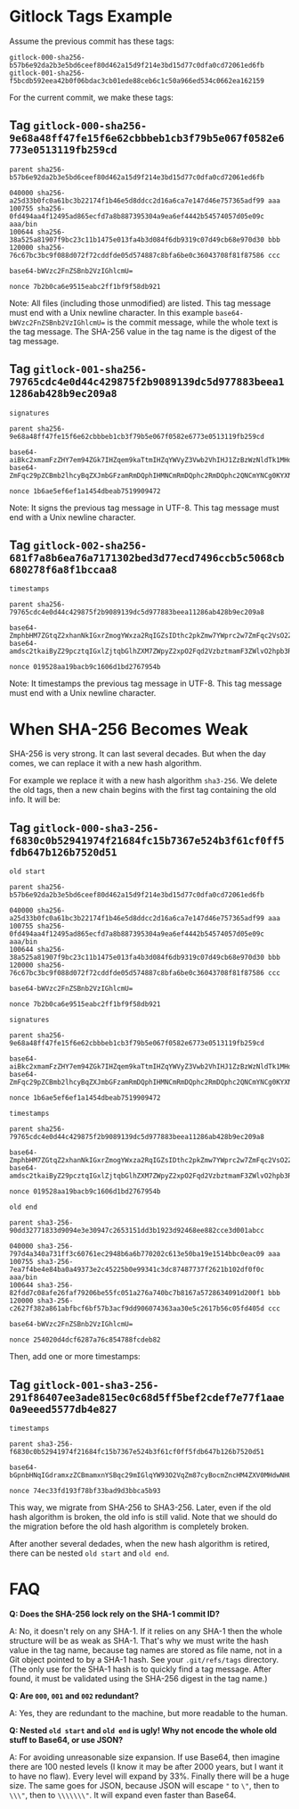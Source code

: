 Gitlock Tags Example
====================

Assume the previous commit has these tags:

```
gitlock-000-sha256-b57b6e92da2b3e5bd6ceef80d462a15d9f214e3bd15d77c0dfa0cd72061ed6fb
gitlock-001-sha256-f5bcdb592eea42b0f06bdac3cb01ede88ceb6c1c50a966ed534c0662ea162159
```

For the current commit, we make these tags:

Tag `gitlock-000-sha256-9e68a48ff47fe15f6e62cbbbeb1cb3f79b5e067f0582e6773e0513119fb259cd`
-----------------------------------------------------------------------------------------

```
parent sha256-b57b6e92da2b3e5bd6ceef80d462a15d9f214e3bd15d77c0dfa0cd72061ed6fb

040000 sha256-a25d33b0fc0a61bc3b22174f1b46e5d8ddcc2d16a6ca7e147d46e757365adf99 aaa
100755 sha256-0fd494aa4f12495ad865ecfd7a8b887395304a9ea6ef4442b54574057d05e09c aaa/bin
100644 sha256-38a525a81907f9bc23c11b1475e013fa4b3d084f6db9319c07d49cb68e970d30 bbb
120000 sha256-76c67bc3bc9f088d072f72cddfde05d574887c8bfa6be0c36043708f81f87586 ccc

base64-bWVzc2FnZSBnb2VzIGhlcmU=

nonce 7b2b0ca6e9515eabc2ff1bf9f58db921
```

Note: All files (including those unmodified) are listed. This tag message must end with a Unix newline character. In this example `base64-bWVzc2FnZSBnb2VzIGhlcmU=` is the commit message, while the whole text is the tag message. The SHA-256 value in the tag name is the digest of the tag message.

Tag `gitlock-001-sha256-79765cdc4e0d44c429875f2b9089139dc5d977883beea11286ab428b9ec209a8`
-----------------------------------------------------------------------------------------

```
signatures

parent sha256-9e68a48ff47fe15f6e62cbbbeb1cb3f79b5e067f0582e6773e0513119fb259cd

base64-aiBkc2xmamFzZHY7em94ZGk7IHZqem9kaTtmIHZqYWVyZ3Vwb2VhIHJ1ZzBzWzNldTk1MHdbNHU5dDA5W3d1NDlyMCAzPTFpNHIgXXFpcF1lcmFwd29pZSBmb2E7dWp3ZWY7b2Fqd2k7Zm9qZXM7b2Vmam87YWl3dTR0IG9hO3BlcmdobyA7ZGZqYi9sa3hqIGRrbC9ianhsO2JqIGt4dmNiLnNyO2tmZ2FlZmpsO3NkamZqbHNhIGRsO2tmaiBzYWtsZGpma2xzIGRhcyBqZGZsa2ogc2RqZiBsa2RmIHNkamtsZmEgYTtqIGZvaWV3YTsgZ28zcHU0cDkgdDh5MyBpYXc7ZWkgZmpsYWt3cztqa2RmbGthanNkZ2xrYWpzZGtsZmoga2xzZGogZg==
base64-ZmFqc29pZCBmb2lhcyBqZXJmbGFzamRmDQphIHMNCmRmDQphc2RmDQphc2QNCmYNCg0KYXNkamYgbGthc2pkIGZsazthanNkbGZramFzbGs7ZGZqIG9haXdqc2Vnb2lzO2VqcmcgZjtsc2FkZmxrO2FqcyBkbGtmamFzZGxrO2ZqIGxrYXM7ZGpmIGw7a2FkanMgZmw7YWpzIGRsa2Y7amFzbGRrZmogYXMNCmRmIGE7bA0KanNkZmtsYXM7ZGpmbGs7YXNqZGZsa2phc2RsIGZqbGFzZCBqZmxrYXM7ZGogZiBhb2VpcmdqIGVzOTUgcHlzOWVwdXJnb2lzdWVybDtmZ2tqc2xkaztnamxrc2RqZmxrc2FkZiBhcw==

nonce 1b6ae5ef6ef1a1454dbeab7519909472
```

Note: It signs the previous tag message in UTF-8. This tag message must end with a Unix newline character.

Tag `gitlock-002-sha256-681f7a8b6ea76a7171302bed3d77ecd7496ccb5c5068cb680278f6a8f1bccaa8`
-----------------------------------------------------------------------------------------

```
timestamps

parent sha256-79765cdc4e0d44c429875f2b9089139dc5d977883beea11286ab428b9ec209a8

base64-ZmphbHM7ZGtqZ2xhanNkIGxrZmogYWxza2RqIGZsIDthc2pkZmw7YWprc2w7ZmFqc2VsO2ZqYW9zcmdscmlvcGU1dXQgOTAzODQ3NXQ5MHdlNzRyOTAgN3EzOTQwOG9wd2VydW50aW9zZTtydWdvO2RpcyA7amZnbGs7anNkbGZrZ3M7bGtkZmpnaztsc2RmamdsaztzZGpmbDthamlzZTt3Zmlham93aWdqbztlcmdqO29pc2RqcmxrZ2ogc2RmbGtqZ3Nsa2RmaiBnbGtzZDtmamdsa3NkamZsa2EganNkbGtmamFzbGRramYgYW9pO3dnO3VzZW9pO3Jnam9zZHI7bDtr
base64-amdsc2tkaiByZ29pcztqIGxlZjtqbGlhZXM7ZWpyZ2xpO2Fqd2VzbztmamF3ZWlvO2hpb3RhZXc7cnVodGkzbzR0ODlheTlvYXk4ZWx3ZnlpYWxzZGxma2c7YXNkbGtmO2FzZGxramYgbGs7YXNqZGZsIGtqc2FkbGtmaiBsa2FzamQgZmxrYXNqZjtvaWFyamdsOyBqYXNlbDtnZmlqIG9hdztlanIgZ2Zpb2F3amVvaWYgYXdvO2VpcmZ1IGFvdztlaSBscmE7d2VmanNsa2FzamRmbDtrYXNkaiBsa2Y7ZWlvd2Ygamlhc2lsYWpzIGVs

nonce 019528aa19bacb9c1606d1bd2767954b
```

Note: It timestamps the previous tag message in UTF-8. This tag message must end with a Unix newline character.

When SHA-256 Becomes Weak
=========================

SHA-256 is very strong. It can last several decades. But when the day comes, we can replace it with a new hash algorithm.

For example we replace it with a new hash algorithm `sha3-256`. We delete the old tags, then a new chain begins with the first tag containing the old info. It will be:

Tag `gitlock-000-sha3-256-f6830c0b52941974f21684fc15b7367e524b3f61cf0ff5fdb647b126b7520d51`
-------------------------------------------------------------------------------------------

```
old start

parent sha256-b57b6e92da2b3e5bd6ceef80d462a15d9f214e3bd15d77c0dfa0cd72061ed6fb

040000 sha256-a25d33b0fc0a61bc3b22174f1b46e5d8ddcc2d16a6ca7e147d46e757365adf99 aaa
100755 sha256-0fd494aa4f12495ad865ecfd7a8b887395304a9ea6ef4442b54574057d05e09c aaa/bin
100644 sha256-38a525a81907f9bc23c11b1475e013fa4b3d084f6db9319c07d49cb68e970d30 bbb
120000 sha256-76c67bc3bc9f088d072f72cddfde05d574887c8bfa6be0c36043708f81f87586 ccc

base64-bWVzc2FnZSBnb2VzIGhlcmU=

nonce 7b2b0ca6e9515eabc2ff1bf9f58db921

signatures

parent sha256-9e68a48ff47fe15f6e62cbbbeb1cb3f79b5e067f0582e6773e0513119fb259cd

base64-aiBkc2xmamFzZHY7em94ZGk7IHZqem9kaTtmIHZqYWVyZ3Vwb2VhIHJ1ZzBzWzNldTk1MHdbNHU5dDA5W3d1NDlyMCAzPTFpNHIgXXFpcF1lcmFwd29pZSBmb2E7dWp3ZWY7b2Fqd2k7Zm9qZXM7b2Vmam87YWl3dTR0IG9hO3BlcmdobyA7ZGZqYi9sa3hqIGRrbC9ianhsO2JqIGt4dmNiLnNyO2tmZ2FlZmpsO3NkamZqbHNhIGRsO2tmaiBzYWtsZGpma2xzIGRhcyBqZGZsa2ogc2RqZiBsa2RmIHNkamtsZmEgYTtqIGZvaWV3YTsgZ28zcHU0cDkgdDh5MyBpYXc7ZWkgZmpsYWt3cztqa2RmbGthanNkZ2xrYWpzZGtsZmoga2xzZGogZg==
base64-ZmFqc29pZCBmb2lhcyBqZXJmbGFzamRmDQphIHMNCmRmDQphc2RmDQphc2QNCmYNCg0KYXNkamYgbGthc2pkIGZsazthanNkbGZramFzbGs7ZGZqIG9haXdqc2Vnb2lzO2VqcmcgZjtsc2FkZmxrO2FqcyBkbGtmamFzZGxrO2ZqIGxrYXM7ZGpmIGw7a2FkanMgZmw7YWpzIGRsa2Y7amFzbGRrZmogYXMNCmRmIGE7bA0KanNkZmtsYXM7ZGpmbGs7YXNqZGZsa2phc2RsIGZqbGFzZCBqZmxrYXM7ZGogZiBhb2VpcmdqIGVzOTUgcHlzOWVwdXJnb2lzdWVybDtmZ2tqc2xkaztnamxrc2RqZmxrc2FkZiBhcw==

nonce 1b6ae5ef6ef1a1454dbeab7519909472

timestamps

parent sha256-79765cdc4e0d44c429875f2b9089139dc5d977883beea11286ab428b9ec209a8

base64-ZmphbHM7ZGtqZ2xhanNkIGxrZmogYWxza2RqIGZsIDthc2pkZmw7YWprc2w7ZmFqc2VsO2ZqYW9zcmdscmlvcGU1dXQgOTAzODQ3NXQ5MHdlNzRyOTAgN3EzOTQwOG9wd2VydW50aW9zZTtydWdvO2RpcyA7amZnbGs7anNkbGZrZ3M7bGtkZmpnaztsc2RmamdsaztzZGpmbDthamlzZTt3Zmlham93aWdqbztlcmdqO29pc2RqcmxrZ2ogc2RmbGtqZ3Nsa2RmaiBnbGtzZDtmamdsa3NkamZsa2EganNkbGtmamFzbGRramYgYW9pO3dnO3VzZW9pO3Jnam9zZHI7bDtr
base64-amdsc2tkaiByZ29pcztqIGxlZjtqbGlhZXM7ZWpyZ2xpO2Fqd2VzbztmamF3ZWlvO2hpb3RhZXc7cnVodGkzbzR0ODlheTlvYXk4ZWx3ZnlpYWxzZGxma2c7YXNkbGtmO2FzZGxramYgbGs7YXNqZGZsIGtqc2FkbGtmaiBsa2FzamQgZmxrYXNqZjtvaWFyamdsOyBqYXNlbDtnZmlqIG9hdztlanIgZ2Zpb2F3amVvaWYgYXdvO2VpcmZ1IGFvdztlaSBscmE7d2VmanNsa2FzamRmbDtrYXNkaiBsa2Y7ZWlvd2Ygamlhc2lsYWpzIGVs

nonce 019528aa19bacb9c1606d1bd2767954b

old end

parent sha3-256-90dd32771833d9094e3e30947c2653151dd3b1923d92468ee882cce3d001abcc

040000 sha3-256-797d4a340a731ff3c60761ec2948b6a6b770202c613e50ba19e1514bbc0eac09 aaa
100755 sha3-256-7ea7f4be4e84ba0a49373e2c45225b0e99341c3dc87487737f2621b102df0f0c aaa/bin
100644 sha3-256-82fdd7c08afe26faf79206be55fc051a276a740bc7b8167a5728634091d200f1 bbb
120000 sha3-256-c2627f382a861abfbcf6bf57b3acf9dd906074363aa30e5c2617b56c05fd405d ccc

base64-bWVzc2FnZSBnb2VzIGhlcmU=

nonce 254020d4dcf6287a76c854788fcdeb82
```

Then, add one or more timestamps:

Tag `gitlock-001-sha3-256-291f86407ee3ade815ec0c68d5ff5bef2cdef7e77f1aae0a9eeed5577db4e827`
-------------------------------------------------------------------------------------------

```
timestamps

parent sha3-256-f6830c0b52941974f21684fc15b7367e524b3f61cf0ff5fdb647b126b7520d51

base64-bGpnbHNqIGdramxzZCBmamxnYSBqc29mIGlqYW93O2VqZm87cyBocmZncHM4ZXV0MHdwNHU1dDA5cHdldXJncHNldXJmb3BzdWp3ZW9mcnUzOXc0cndvb3A4IHUzcjhwcTh1MjAzOXVycW9wMzR1cmVvaXNyO2dzZDtoZmcgbHNqZmw7c2psZmtqIHNsZmtnamxzamZvaXNldWZvM3N1NHQ7aW9zZXJqZztpc2VyaiBnZjtpc2ZpbGdqcztsaXIgamY=

nonce 74ec33fd193f78bf33bad9d3bbca5b93
```

This way, we migrate from SHA-256 to SHA3-256. Later, even if the old hash algorithm is broken, the old info is still valid. Note that we should do the migration before the old hash algorithm is completely broken.

After another several dedades, when the new hash algorithm is retired, there can be nested `old start` and `old end`.

FAQ
====

**Q: Does the SHA-256 lock rely on the SHA-1 commit ID?**

A: No, it doesn't rely on any SHA-1. If it relies on any SHA-1 then the whole structure will be as weak as SHA-1. That's why we must write the hash value in the tag name, because tag names are stored as file name, not in a Git object pointed to by a SHA-1 hash. See your `.git/refs/tags` directory. (The only use for the SHA-1 hash is to quickly find a tag message. After found, it must be validated using the SHA-256 digest in the tag name.)

**Q: Are `000`, `001` and `002` redundant?**

A: Yes, they are redundant to the machine, but more readable to the human.

**Q: Nested `old start` and `old end` is ugly! Why not encode the whole old stuff to Base64, or use JSON?**

A: For avoiding unreasonable size expansion. If use Base64, then imagine there are 100 nested levels (I know it may be after 2000 years, but I want it to have no flaw). Every level will expand by 33%. Finally there will be a huge size. The same goes for JSON, because JSON will escape `"` to `\"`, then to `\\\"`, then to `\\\\\\\"`. It will expand even faster than Base64.
